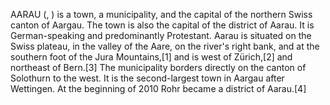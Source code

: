 AARAU (, ) is a town, a municipality, and the capital of the northern Swiss canton of Aargau. The town is also the capital of the district of Aarau. It is German-speaking and predominantly Protestant. Aarau is situated on the Swiss plateau, in the valley of the Aare, on the river's right bank, and at the southern foot of the Jura Mountains,[1] and is west of Zürich,[2] and northeast of Bern.[3] The municipality borders directly on the canton of Solothurn to the west. It is the second-largest town in Aargau after Wettingen. At the beginning of 2010 Rohr became a district of Aarau.[4]
